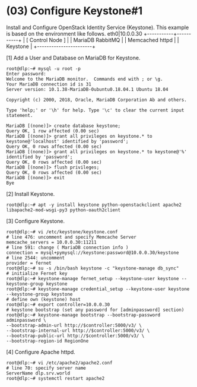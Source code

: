 # (03) Configure Keystone#1 

Install and Configure OpenStack Identity Service (Keystone).
This example is based on the environment like follows.
        eth0|10.0.0.30 
+-----------+-----------+
|    [ Control Node ]   |
|  MariaDB    RabbitMQ  |
|  Memcached  httpd     |
|  Keystone             |
+-----------------------+

[1]	Add a User and Database on MariaDB for Keystone.

```
root@dlp:~# mysql -u root -p
Enter password:
Welcome to the MariaDB monitor.  Commands end with ; or \g.
Your MariaDB connection id is 31
Server version: 10.1.38-MariaDB-0ubuntu0.18.04.1 Ubuntu 18.04

Copyright (c) 2000, 2018, Oracle, MariaDB Corporation Ab and others.

Type 'help;' or '\h' for help. Type '\c' to clear the current input statement.

MariaDB [(none)]> create database keystone;
Query OK, 1 row affected (0.00 sec)
MariaDB [(none)]> grant all privileges on keystone.* to keystone@'localhost' identified by 'password';
Query OK, 0 rows affected (0.00 sec)
MariaDB [(none)]> grant all privileges on keystone.* to keystone@'%' identified by 'password';
Query OK, 0 rows affected (0.00 sec)
MariaDB [(none)]> flush privileges;
Query OK, 0 rows affected (0.00 sec)
MariaDB [(none)]> exit
Bye
```

[2]	Install Keystone.

```
root@dlp:~# apt -y install keystone python-openstackclient apache2 libapache2-mod-wsgi-py3 python-oauth2client
```
[3]	Configure Keystone.
```
root@dlp:~# vi /etc/keystone/keystone.conf
# line 476: uncomment and specify Memcache Server
memcache_servers = 10.0.0.30:11211
# line 591: change ( MariaDB connection info )
connection = mysql+pymysql://keystone:password@10.0.0.30/keystone
# line 2544: uncomment
provider = fernet
root@dlp:~# su -s /bin/bash keystone -c "keystone-manage db_sync"
# initialize Fernet key
root@dlp:~# keystone-manage fernet_setup --keystone-user keystone --keystone-group keystone
root@dlp:~# keystone-manage credential_setup --keystone-user keystone --keystone-group keystone
# define own (keystone) host
root@dlp:~# export controller=10.0.0.30
# keystone bootstrap (set any password for [adminpassword] section)
root@dlp:~# keystone-manage bootstrap --bootstrap-password adminpassword \
--bootstrap-admin-url http://$controller:5000/v3/ \
--bootstrap-internal-url http://$controller:5000/v3/ \
--bootstrap-public-url http://$controller:5000/v3/ \
--bootstrap-region-id RegionOne
```

[4]	Configure Apache httpd.

```
root@dlp:~# vi /etc/apache2/apache2.conf
# line 70: specify server name
ServerName dlp.srv.world
root@dlp:~# systemctl restart apache2
```
